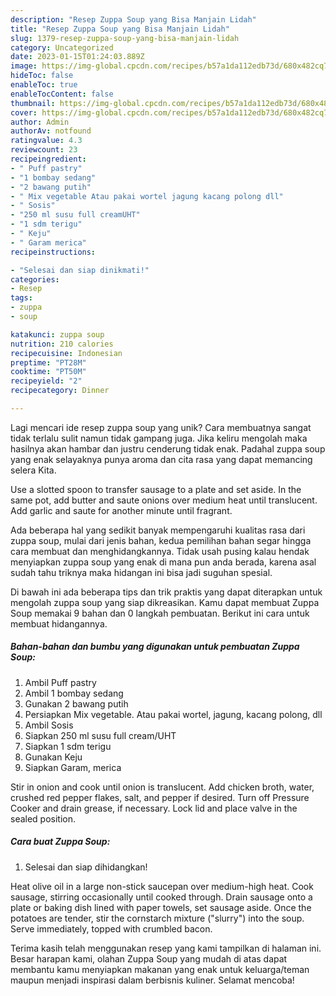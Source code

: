```yaml
---
description: "Resep Zuppa Soup yang Bisa Manjain Lidah"
title: "Resep Zuppa Soup yang Bisa Manjain Lidah"
slug: 1379-resep-zuppa-soup-yang-bisa-manjain-lidah
category: Uncategorized
date: 2023-01-15T01:24:03.889Z
image: https://img-global.cpcdn.com/recipes/b57a1da112edb73d/680x482cq70/zuppa-soup-foto-resep-utama.jpg
hideToc: false
enableToc: true
enableTocContent: false
thumbnail: https://img-global.cpcdn.com/recipes/b57a1da112edb73d/680x482cq70/zuppa-soup-foto-resep-utama.jpg
cover: https://img-global.cpcdn.com/recipes/b57a1da112edb73d/680x482cq70/zuppa-soup-foto-resep-utama.jpg
author: Admin
authorAv: notfound
ratingvalue: 4.3
reviewcount: 23
recipeingredient:
- " Puff pastry"
- "1 bombay sedang"
- "2 bawang putih"
- " Mix vegetable Atau pakai wortel jagung kacang polong dll"
- " Sosis"
- "250 ml susu full creamUHT"
- "1 sdm terigu"
- " Keju"
- " Garam merica"
recipeinstructions:

- "Selesai dan siap dinikmati!"
categories:
- Resep
tags:
- zuppa
- soup

katakunci: zuppa soup 
nutrition: 210 calories
recipecuisine: Indonesian
preptime: "PT28M"
cooktime: "PT50M"
recipeyield: "2"
recipecategory: Dinner

---
```





Lagi mencari ide resep zuppa soup yang unik? Cara membuatnya sangat tidak terlalu sulit namun tidak gampang juga. Jika keliru mengolah maka hasilnya akan hambar dan justru cenderung tidak enak. Padahal zuppa soup yang enak selayaknya punya aroma dan cita rasa yang dapat memancing selera Kita.





Use a slotted spoon to transfer sausage to a plate and set aside. In the same pot, add butter and saute onions over medium heat until translucent. Add garlic and saute for another minute until fragrant.

Ada beberapa hal yang sedikit banyak mempengaruhi kualitas rasa dari zuppa soup, mulai dari jenis bahan, kedua pemilihan bahan segar hingga cara membuat dan menghidangkannya. Tidak usah pusing kalau hendak menyiapkan zuppa soup yang enak di mana pun anda berada, karena asal sudah tahu triknya maka hidangan ini bisa jadi suguhan spesial.






Di bawah ini ada beberapa tips dan trik praktis yang dapat diterapkan untuk mengolah zuppa soup yang siap dikreasikan. Kamu dapat membuat Zuppa Soup memakai 9 bahan dan 0 langkah pembuatan. Berikut ini cara untuk membuat hidangannya.

<!--inarticleads1-->

##### Bahan-bahan dan bumbu yang digunakan untuk pembuatan Zuppa Soup:

1. Ambil  Puff pastry
1. Ambil 1 bombay sedang
1. Gunakan 2 bawang putih
1. Persiapkan  Mix vegetable. Atau pakai wortel, jagung, kacang polong, dll
1. Ambil  Sosis
1. Siapkan 250 ml susu full cream/UHT
1. Siapkan 1 sdm terigu
1. Gunakan  Keju
1. Siapkan  Garam, merica


Stir in onion and cook until onion is translucent. Add chicken broth, water, crushed red pepper flakes, salt, and pepper if desired. Turn off Pressure Cooker and drain grease, if necessary. Lock lid and place valve in the sealed position. 

<!--inarticleads2-->

##### Cara buat Zuppa Soup:


1. Selesai dan siap dihidangkan!

Heat olive oil in a large non-stick saucepan over medium-high heat. Cook sausage, stirring occasionally until cooked through. Drain sausage onto a plate or baking dish lined with paper towels, set sausage aside. Once the potatoes are tender, stir the cornstarch mixture (&#34;slurry&#34;) into the soup. Serve immediately, topped with crumbled bacon. 

Terima kasih telah menggunakan resep yang kami tampilkan di halaman ini. Besar harapan kami, olahan Zuppa Soup yang mudah di atas dapat membantu kamu menyiapkan makanan yang enak untuk keluarga/teman maupun menjadi inspirasi dalam berbisnis kuliner. Selamat mencoba!
